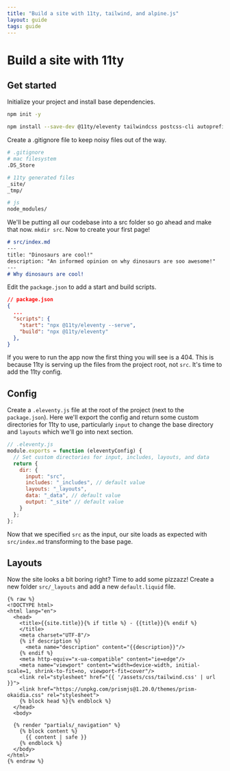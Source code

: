 ```yaml
---
title: "Build a site with 11ty, tailwind, and alpine.js"
layout: guide
tags: guide
---
```


# Build a site with 11ty

## Get started

Initialize your project and install base dependencies.

```sh
npm init -y

npm install --save-dev @11ty/eleventy tailwindcss postcss-cli autoprefixer
```

Create a .gitignore file to keep noisy files out of the way.

```sh
# .gitignore
# mac filesystem  
.DS_Store

# 11ty generated files
_site/
_tmp/

# js
node_modules/
```

We'll be putting all our codebase into a src folder so go ahead and make that now.
`mkdir src`.
Now to create your first page!

```md
# src/index.md
---
title: "Dinosaurs are cool!"
description: "An informed opinion on why dinosaurs are soo awesome!"
---
# Why dinosaurs are cool!
```

Edit the `package.json` to add a start and build scripts.

```json
// package.json
{
  ...
  "scripts": {
    "start": "npx @11ty/eleventy --serve",
    "build": "npx @11ty/eleventy"
  },
}
```

If you were to run the app now the first thing you will see is a 404.
This is because 11ty is serving up the files from the project root, not `src`.
It's time to add the 11ty config.

## Config

Create a `.eleventy.js` file at the root of the project (next to the `package.json`).
Here we'll export the config and return some custom directories for 11ty to use,
particularly `input` to change the base directory and `layouts` which we'll go into next section.

```js
// .eleventy.js
module.exports = function (eleventyConfig) {
  // Set custom directories for input, includes, layouts, and data
  return {
    dir: {
      input: "src",
      includes: "_includes", // default value
      layouts: "_layouts",
      data: "_data", // default value
      output: "_site" // default value
    }
  };
};
```

Now that we specified `src` as the input, our site loads as expected with `src/index.md` transforming to the base page.

## Layouts

Now the site looks a bit boring right?
Time to add some pizzazz!
Create a new folder `src/_layouts` and add a new `default.liquid` file.

```liquid
{% raw %} 
<!DOCTYPE html>
<html lang="en">
  <head>
    <title>{{site.title}}{% if title %} - {{title}}{% endif %}
    </title>
    <meta charset="UTF-8"/>
    {% if description %}
      <meta name="description" content="{{description}}"/>
    {% endif %}
    <meta http-equiv="x-ua-compatible" content="ie=edge"/>
    <meta name="viewport" content="width=device-width, initial-scale=1, shrink-to-fit=no, viewport-fit=cover"/>
    <link rel="stylesheet" href="{{ '/assets/css/tailwind.css' | url }}">
    <link href="https://unpkg.com/prismjs@1.20.0/themes/prism-okaidia.css" rel="stylesheet">
    {% block head %}{% endblock %}
  </head>
  <body>
    
  {% render "partials/_navigation" %}
    {% block content %}
      {{ content | safe }}
    {% endblock %}
  </body>
</html>
{% endraw %}
```